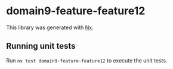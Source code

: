 # domain9-feature-feature12

This library was generated with [Nx](https://nx.dev).

## Running unit tests

Run `nx test domain9-feature-feature12` to execute the unit tests.

